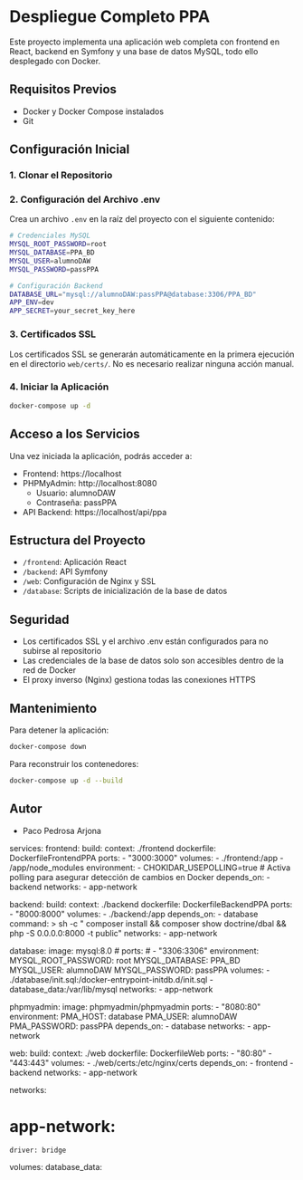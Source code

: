 # Despliegue Completo PPA

Este proyecto implementa una aplicación web completa con frontend en React, backend en Symfony y una base de datos MySQL, todo ello desplegado con Docker.

## Requisitos Previos

- Docker y Docker Compose instalados
- Git

## Configuración Inicial

### 1. Clonar el Repositorio



### 2. Configuración del Archivo .env

Crea un archivo `.env` en la raíz del proyecto con el siguiente contenido:
```bash
# Credenciales MySQL
MYSQL_ROOT_PASSWORD=root
MYSQL_DATABASE=PPA_BD
MYSQL_USER=alumnoDAW
MYSQL_PASSWORD=passPPA

# Configuración Backend
DATABASE_URL="mysql://alumnoDAW:passPPA@database:3306/PPA_BD"
APP_ENV=dev
APP_SECRET=your_secret_key_here
```

### 3. Certificados SSL

Los certificados SSL se generarán automáticamente en la primera ejecución en el directorio `web/certs/`. No es necesario realizar ninguna acción manual.

### 4. Iniciar la Aplicación
```bash
docker-compose up -d
```

## Acceso a los Servicios

Una vez iniciada la aplicación, podrás acceder a:

- Frontend: https://localhost
- PHPMyAdmin: http://localhost:8080
  - Usuario: alumnoDAW
  - Contraseña: passPPA
- API Backend: https://localhost/api/ppa

## Estructura del Proyecto

- `/frontend`: Aplicación React
- `/backend`: API Symfony
- `/web`: Configuración de Nginx y SSL
- `/database`: Scripts de inicialización de la base de datos

## Seguridad

- Los certificados SSL y el archivo .env están configurados para no subirse al repositorio
- Las credenciales de la base de datos solo son accesibles dentro de la red de Docker
- El proxy inverso (Nginx) gestiona todas las conexiones HTTPS

## Mantenimiento

Para detener la aplicación:
```bash
docker-compose down
```

Para reconstruir los contenedores:
```bash
docker-compose up -d --build
```

## Autor
- Paco Pedrosa Arjona














services:
  frontend:
    build:
      context: ./frontend
      dockerfile: DockerfileFrontendPPA
    ports:
      - "3000:3000"
    volumes:
      - ./frontend:/app
      - /app/node_modules
    environment:
      - CHOKIDAR_USEPOLLING=true # Activa polling para asegurar detección de cambios en Docker
    depends_on:
      - backend
    networks:
      - app-network

  backend:
    build:
      context: ./backend
      dockerfile: DockerfileBackendPPA
    ports:
      - "8000:8000"
    volumes:
      - ./backend:/app
    depends_on:
      - database
    command: >
      sh -c "
      composer install &&
      composer show doctrine/dbal &&
      php -S 0.0.0.0:8000 -t public"
    networks:
      - app-network

  database:
    image: mysql:8.0
    # ports:
      # - "3306:3306"
    environment:
      MYSQL_ROOT_PASSWORD: root
      MYSQL_DATABASE: PPA_BD
      MYSQL_USER: alumnoDAW
      MYSQL_PASSWORD: passPPA
    volumes:
      - ./database/init.sql:/docker-entrypoint-initdb.d/init.sql
      - database_data:/var/lib/mysql
    networks:
      - app-network

  phpmyadmin:
    image: phpmyadmin/phpmyadmin
    ports:
      - "8080:80"
    environment:
      PMA_HOST: database
      PMA_USER: alumnoDAW
      PMA_PASSWORD: passPPA
    depends_on:
      - database
    networks:
      - app-network

  web:
    build:
      context: ./web
      dockerfile: DockerfileWeb
    ports:
      - "80:80"
      - "443:443"
    volumes:
      - ./web/certs:/etc/nginx/certs
    depends_on:
      - frontend
      - backend
    networks:
      - app-network

networks:
  # app-network:
    driver: bridge

volumes:
  database_data:
